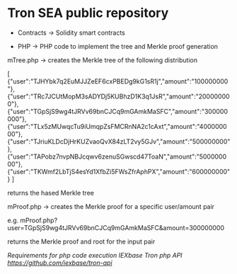 # Tron SEA public repository

* Contracts -> Solidity smart contracts

* PHP -> PHP code to implement the tree and Merkle proof generation

mTree.php -> creates the Merkle tree of the following distribution

[
  {"user":"TJHYbk7q2EuMJJZeEF6cxPBEDg9kG1sR1j","amount":"100000000"},
  {"user":"TRc7JCUtMopM3sADYDj5KUBhzD1K3q1JsR","amount":"200000000"},
  {"user":"TGpSjS9wg4tJRVv69bnCJCq9mGAmkMaSFC","amount":"300000000"},
  {"user":"TLx5zMUwqcTu9iUmqpZsFMCRnNA2c1cAxt","amount":"400000000"},
  {"user":"TJriuKLDcDjHrKUZvaoQvX84zLT2vy5GJv","amount":"500000000"},
  {"user":"TAPobz7nvpNBJcqwv6zenuSGwscd47ToaN","amount":"500000000"},
  {"user":"TKWmf2LbTjS4esYd1XfbZi5FWsZfrAphPX","amount":"600000000"}
]

returns the hased Merkle tree

mProof.php -> creates the Merkle proof for a specific user/amount pair

e.g. mProof.php?user=TGpSjS9wg4tJRVv69bnCJCq9mGAmkMaSFC&amount=300000000

returns the Merkle proof and root for the input pair

*Requirements for php code execution IEXbase Tron php API https://github.com/iexbase/tron-api*